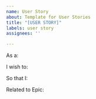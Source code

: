 ```yaml
---
name: User Story
about: Template for User Stories
title: "[USER STORY]"
labels: user story
assignees: ''

---
```


As a:

I wish to:

So that I:


Related to Epic:
